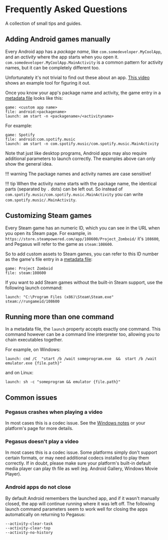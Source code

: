 # Frequently Asked Questions

A collection of small tips and guides.


## Adding Android games manually

Every Android app has a _package name_, like `com.somedeveloper.MyCoolApp`, and an _activity_ where the app starts when you open it. `com.somedeveloper.MyCoolApp.MainActivity` is a common pattern for activity names, but it can be completely different too.

Unfortunately it's not trivial to find out these about an app. [This video](https://www.youtube.com/watch?v=yMqtrR7-_lQ) shows an example tool for figuring it out.

Once you know your app's package name and activity, the game entry in a [metadata file](./meta-files.md) looks like this:

```make
game: <custom app name>
file: android:<packagename>
launch: am start -n <packagename>/<activityname>
```

For example:

```make
game: Spotify
file: android:com.spotify.music
launch: am start -n com.spotify.music/com.spotify.music.MainActivity
```

Note that just like desktop programs, Android apps may also require additional parameters to launch correctly. The examples above can only show the general idea.

!!! warning
	The package names and activity names are case sensitive!

!!! tip
    When the activity name starts with the package name, the identical parts (separated by `.` dots) can be left out. So instead of `com.spotify.music/com.spotify.music.MainActivity` you can write `com.spotify.music/.MainActivity`.



## Customizing Steam games

Every Steam game has an numeric ID, which you can see in the URL when you open its Steam page. For example, in `https://store.steampowered.com/app/108600/Project_Zomboid/` it's `108600`, and Pegasus will refer to the game as `steam:108600`.

So to add custom assets to Steam games, you can refer to this ID number as the game's file entry in a [metadata file](./meta-files.md):

```make
game: Project Zomboid
file: steam:108600
```

If you want to add Steam games without the built-in Steam support, use the following launch command:

```make
launch: "C:\Program Files (x86)\Steam\Steam.exe" steam://rungameid/108600
```


## Running more than one command

In a metadata file, the `launch` property accepts exactly one command. This command however can be a command line interpreter too, allowing you to chain executables together.

For example, on Windows:

```make
launch: cmd /C  "start /b /wait someprogram.exe  &&  start /b /wait emulator.exe {file.path}"
```

and on Linux:

```make
launch: sh -c "someprogram && emulator {file.path}"
```


## Common issues

### Pegasus crashes when playing a video

In most cases this is a codec issue. See the [Windows notes](./platform-windows.md) or your platform's page for more details.


### Pegasus doesn't play a video

In most cases this is a codec issue. Some platforms simply don't support certain formats, or may need additional codecs installed to play them correctly. If in doubt, please make sure your platform's built-in default media player can play th file as well (eg. Android Gallery, Windows Movie Player).


### Android apps do not close

By default Android remembers the launched app, and if it wasn't manually closed, the app will continue running where it was left off. The following launch command parameters seem to work well for closing the apps automatically on returning to Pegasus:

```
--activity-clear-task
--activity-clear-top
--activity-no-history
```
